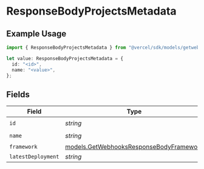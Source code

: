 # ResponseBodyProjectsMetadata

## Example Usage

```typescript
import { ResponseBodyProjectsMetadata } from "@vercel/sdk/models/getwebhooksop.js";

let value: ResponseBodyProjectsMetadata = {
  id: "<id>",
  name: "<value>",
};
```

## Fields

| Field                                                                                    | Type                                                                                     | Required                                                                                 | Description                                                                              |
| ---------------------------------------------------------------------------------------- | ---------------------------------------------------------------------------------------- | ---------------------------------------------------------------------------------------- | ---------------------------------------------------------------------------------------- |
| `id`                                                                                     | *string*                                                                                 | :heavy_check_mark:                                                                       | N/A                                                                                      |
| `name`                                                                                   | *string*                                                                                 | :heavy_check_mark:                                                                       | N/A                                                                                      |
| `framework`                                                                              | [models.GetWebhooksResponseBodyFramework](../models/getwebhooksresponsebodyframework.md) | :heavy_minus_sign:                                                                       | N/A                                                                                      |
| `latestDeployment`                                                                       | *string*                                                                                 | :heavy_minus_sign:                                                                       | N/A                                                                                      |